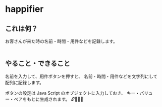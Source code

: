 # happifier


## これは何？

お客さんが来た時の名前・時間・用件などを記録します。
<br>
<br>



## やること・できること

名前を入力して、用件ボタンを押すと、
名前・時間・用件などを文字列にして配列に記録します。

ボタンの設定は Java Script のオブジェクトに入力しておき、
キー・バリュー・ペアをもとに生成されます。
🔓🔢🍐😋

<br>
<br>
